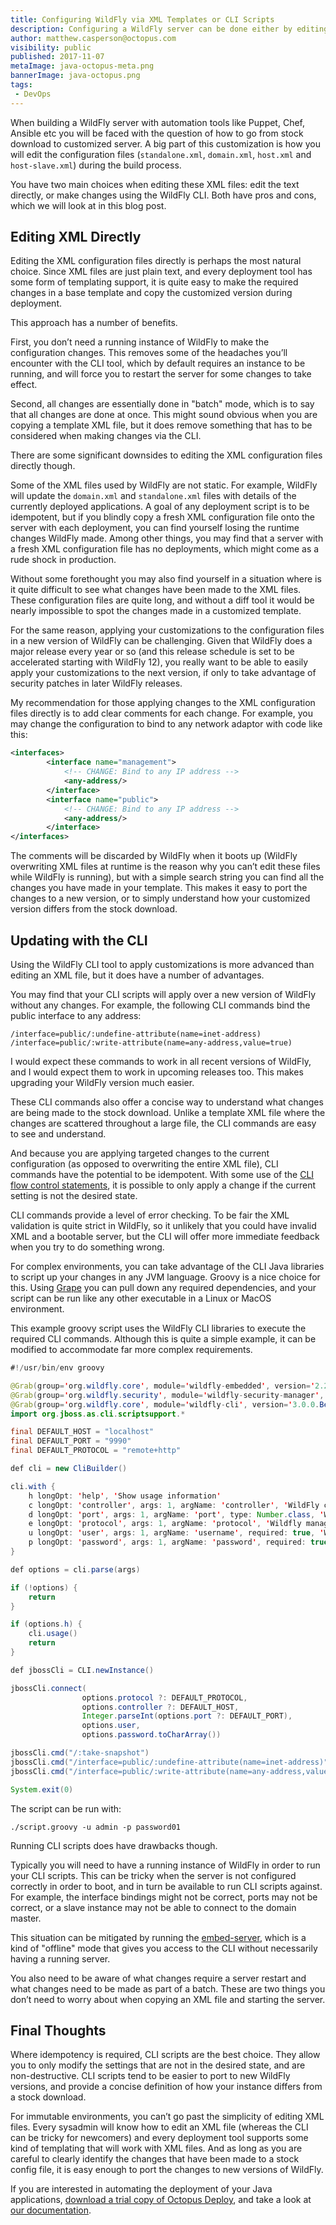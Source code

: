 ```yaml
---
title: Configuring WildFly via XML Templates or CLI Scripts
description: Configuring a WildFly server can be done either by editing the XML files directly, or by running CLI script. But which is the best choice?
author: matthew.casperson@octopus.com
visibility: public
published: 2017-11-07
metaImage: java-octopus-meta.png
bannerImage: java-octopus.png
tags:
 - DevOps
---
```


When building a WildFly server with automation tools like Puppet, Chef, Ansible etc you will be faced with the question of how to go from stock download to customized server. A big part of this customization is how you will edit the configuration files (`standalone.xml`, `domain.xml`, `host.xml` and `host-slave.xml`) during the build process.

You have two main choices when editing these XML files: edit the text directly, or make changes using the WildFly CLI. Both have pros and cons, which we will look at in this blog post.

## Editing XML Directly

Editing the XML configuration files directly is perhaps the most natural choice. Since XML files are just plain text, and every deployment tool has some form of templating support, it is quite easy to make the required changes in a base template and copy the customized version during deployment.

This approach has a number of benefits.

First, you don’t need a running instance of WildFly to make the configuration changes. This removes some of the headaches you’ll encounter with the CLI tool, which by default requires an instance to be running, and will force you to restart the server for some changes to take effect.

Second, all changes are essentially done in "batch" mode, which is to say that all changes are done at once. This might sound obvious when you are copying a template XML file, but it does remove something that has to be considered when making changes via the CLI.

There are some significant downsides to editing the XML configuration files directly though.

Some of the XML files used by WildFly are not static. For example, WildFly will update the `domain.xml` and `standalone.xml` files with details of the currently deployed applications. A goal of any deployment script is to be idempotent, but if you blindly copy a fresh XML configuration file onto the server with each deployment, you can find yourself losing the runtime changes WildFly made. Among other things, you may find that a server with a fresh XML configuration file has no deployments, which might come as a rude shock in production.

Without some forethought you may also find yourself in a situation where is it quite difficult to see what changes have been made to the XML files. These configuration files are quite long, and without a diff tool it would be nearly impossible to spot the changes made in a customized template.

For the same reason, applying your customizations to the configuration files in a new version of WildFly can be challenging. Given that WildFly does a major release every year or so (and this release schedule is set to be accelerated starting with WildFly 12), you really want to be able to easily apply your customizations to the next version, if only to take advantage of security patches in later WildFly releases.

My recommendation for those applying changes to the XML configuration files directly is to add clear comments for each change. For example, you may change the configuration to bind to any network adaptor with code like this:

```xml
<interfaces>
        <interface name="management">
            <!-- CHANGE: Bind to any IP address -->
            <any-address/>
        </interface>
        <interface name="public">
            <!-- CHANGE: Bind to any IP address -->
            <any-address/>
        </interface>
</interfaces>
```

The comments will be discarded by WildFly when it boots up (WildFly overwriting XML files at runtime is the reason why you can’t edit these files while WildFly is running), but with a simple search string you can find all the changes you have made in your template. This makes it easy to port the changes to a new version, or to simply understand how your customized version differs from the stock download.

## Updating with the CLI

Using the WildFly CLI tool to apply customizations is more advanced than editing an XML file, but it does have a number of advantages.

You may find that your CLI scripts will apply over a new version of WildFly without any changes. For example, the following CLI commands bind the public interface to any address:

```
/interface=public/:undefine-attribute(name=inet-address)
/interface=public/:write-attribute(name=any-address,value=true)
```

I would expect these commands to work in all recent versions of WildFly, and I would expect them to work in upcoming releases too. This makes upgrading your WildFly version much easier.

These CLI commands also offer a concise way to understand what changes are being made to the stock download. Unlike a template XML file where the changes are scattered throughout a large file, the CLI commands are easy to see and understand.

And because you are applying targeted changes to the current configuration (as opposed to overwriting the entire XML file), CLI commands have the potential to be idempotent. With some use of the [CLI flow control statements](https://developer.jboss.org/wiki/If-elseControlFlow), it is possible to only apply a change if the current setting is not the desired state.

CLI commands provide a level of error checking. To be fair the XML validation is quite strict in WildFly, so it unlikely that you could have invalid XML and a bootable server, but the CLI will offer more immediate feedback when you try to do something wrong.

For complex environments, you can take advantage of the CLI Java libraries to script up your changes in any JVM language. Groovy is a nice choice for this. Using [Grape](http://docs.groovy-lang.org/latest/html/documentation/grape.html) you can pull down any required dependencies, and your script can be run like any other executable in a Linux or MacOS environment.

This example groovy script uses the WildFly CLI libraries to execute the required CLI commands. Although this is quite a simple example, it can be modified to accommodate far more complex requirements.

```java
#!/usr/bin/env groovy

@Grab(group='org.wildfly.core', module='wildfly-embedded', version='2.2.1.Final')
@Grab(group='org.wildfly.security', module='wildfly-security-manager', version='1.1.2.Final')
@Grab(group='org.wildfly.core', module='wildfly-cli', version='3.0.0.Beta23')
import org.jboss.as.cli.scriptsupport.*

final DEFAULT_HOST = "localhost"
final DEFAULT_PORT = "9990"
final DEFAULT_PROTOCOL = "remote+http"

def cli = new CliBuilder()

cli.with {
    h longOpt: 'help', 'Show usage information'
    c longOpt: 'controller', args: 1, argName: 'controller', 'WildFly controller'
    d longOpt: 'port', args: 1, argName: 'port', type: Number.class, 'Wildfly management port'
    e longOpt: 'protocol', args: 1, argName: 'protocol', 'Wildfly management protocol i.e. remote+https'
    u longOpt: 'user', args: 1, argName: 'username', required: true, 'WildFly management username'
    p longOpt: 'password', args: 1, argName: 'password', required: true, 'WildFly management password'
}

def options = cli.parse(args)

if (!options) {
    return
}

if (options.h) {
    cli.usage()
    return
}

def jbossCli = CLI.newInstance()

jbossCli.connect(
                options.protocol ?: DEFAULT_PROTOCOL,
                options.controller ?: DEFAULT_HOST,
                Integer.parseInt(options.port ?: DEFAULT_PORT),
                options.user,
                options.password.toCharArray())

jbossCli.cmd("/:take-snapshot")
jbossCli.cmd("/interface=public/:undefine-attribute(name=inet-address)")
jbossCli.cmd("/interface=public/:write-attribute(name=any-address,value=true)")

System.exit(0)
```

The script can be run with:

```
./script.groovy -u admin -p password01
```

Running CLI scripts does have drawbacks though.

Typically you will need to have a running instance of WildFly in order to run your CLI scripts. This can be tricky when the server is not configured correctly in order to boot, and in turn be available to run CLI scripts against. For example, the interface bindings might not be correct, ports may not be correct, or a slave instance may not be able to connect to the domain master.

This situation can be mitigated by running the [embed-server](http://www.mastertheboss.com/jbossas/wildfly9/configuring-wildfly-9-from-the-cli-in-offline-mode), which is a kind of "offline" mode that gives you access to the CLI without necessarily having a running server.

You also need to be aware of what changes require a server restart and what changes need to be made as part of a batch. These are two things you don’t need to worry about when copying an XML file and starting the server.

## Final Thoughts

Where idempotency is required, CLI scripts are the best choice. They allow you to only modify the settings that are not in the desired state, and are non-destructive. CLI scripts tend to be easier to port to new WildFly versions, and provide a concise definition of how your instance differs from a stock download.

For immutable environments, you can’t go past the simplicity of editing XML files. Every sysadmin will know how to edit an XML file (whereas the CLI can be tricky for newcomers) and every deployment tool supports some kind of templating that will work with XML files. And as long as you are careful to clearly identify the changes that have been made to a stock config file, it is easy enough to port the changes to new versions of WildFly.

If you are interested in automating the deployment of your Java applications, [download a trial copy of Octopus Deploy](https://octopus.com/downloads), and take a look at [our documentation](https://octopus.com/docs/deploying-applications/deploy-java-applications).
